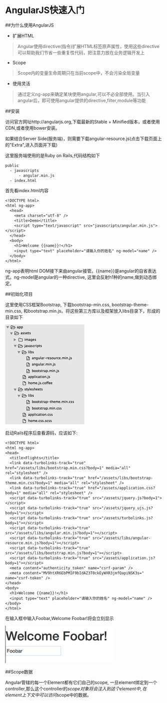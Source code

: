 # AngularJS快速入门

##为什么使用AngularJS

- 扩展HTML
> Angular使用directive(指令)扩展HTML标签原声属性，使用这些directive可以帮助我们节省一些重复性代码，把注意力放在业务逻辑开发上

- Scope
> Scope内的变量生命周期只在当前scope中，不会污染全局变量

- 使用灵活
> 通过定义ng-app来确定某块使用angular,可以不必全部使用。当引入angular后，即可使用angular提供的directive,filter,module等功能


##安装

访问官方网址http://angularjs.org,下载最新的Stable + Minified版本，或者使用CDN,或者使用bower安装。

如果结合Server Side(服务端)，则需要下载angular-resource.js(点击下载页面上的"Extra",进入页面并下载)

这里服务端使用的是Ruby on Rails,代码结构如下

	public
	  - javascripts
	      - angular.min.js
	  - index.html
	  
首先看index.html内容

	<!DOCTYPE html>
	<html ng-app>
	  <head>
		<meta charset="utf-8" />
		<title>Demo</title>
		<script type="text/javascript" src="javascripts/angular.min.js"></script>
	  </head>
	  <body>
		<h1>Welcome {{name}}!</h1>
		<input type="text" placeholder="请输入你的姓名" ng-model="name" />
	  </body>
	</html>

ng-app表明html DOM接下来由angular接管。{{name}}是angular的自省表达式。ng-model是angular的一种directive, 这里会反射h1种的name,做到动态绑定。

##初始化项目

这里使用CSS框架Bootstrap, 下载bootstrap-min.css, bootstrap-theme-min.css, 和bootstrap.min.js。将这些第三方库以及框架放入libs目录下，形成的目录如下

![skeleton](images/1.png)

启动Rails程序后查看源码，应该如下:

	<!DOCTYPE html>
	<html ng-app>
	<head>
  	  <title>Flights</title>
      <link data-turbolinks-track="true" href="/assets/libs/bootstrap.min.css?body=1" media="all" rel="stylesheet" />
      <link data-turbolinks-track="true" href="/assets/libs/bootstrap-theme.min.css?body=1" media="all" rel="stylesheet" />       
      <link data-turbolinks-track="true" href="/assets/application.css?body=1" media="all" rel="stylesheet" />
      <script data-turbolinks-track="true" src="/assets/jquery.js?body=1"></script>
      <script data-turbolinks-track="true" src="/assets/jquery_ujs.js?body=1"></script>
      <script data-turbolinks-track="true" src="/assets/turbolinks.js?body=1"></script>
      <script data-turbolinks-track="true" src="/assets/libs/angular.min.js?body=1"></script>
	  <script data-turbolinks-track="true" src="/assets/libs/angular-resource.min.js?body=1"></script>
      <script data-turbolinks-track="true" src="/assets/libs/bootstrap.min.js?body=1"></script>
      <script data-turbolinks-track="true" src="/assets/application.js?body=1"></script>
      <meta content="authenticity_token" name="csrf-param" />
      <meta content="MV9htXR6EbPMIF9bIdAZ3T0ckEyWXR3jmfQapiNSK3s=" name="csrf-token" />
    </head>
    <body>
      <h1>Welcome {{name}}!</h1>
      <input type="text" placeholder="请输入你的姓名" ng-model="name" />
    </body>
    </html>
    
在输入框中输入Foobar,Welcome Foobar!将会立刻显示

![foobar](images/2.png)

##Scope数据

Angular管辖的每一个Element都有它们自己的scope, 一旦element绑定到一个controller,那么这个controller的$scope对象将会注入到这个element中,在element上下文中可以访问$scope中的数据。